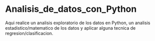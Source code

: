 # Analisis_de_datos_con_Python
Aqui realice un analisis exploratorio de los datos en Python, un analisis estadistico/matematico de los datos y aplicar alguna tecnica de regresion/clasificacion.
